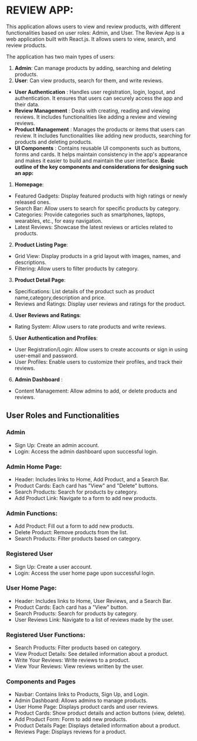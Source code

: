 # REVIEW APP:

This application allows users to view and review products, with different functionalities based on user roles: Admin, and User. The Review App is a web application built with React.js. It allows users to view, search, and review products.

The application has two main types of users:

1. **Admin**: Can manage products by adding, searching and deleting products.
2. **User**: Can view products, search for them, and write reviews.
- **User Authentication** :  Handles user registration, login, logout, and authentication. It ensures that users can securely access the app and their data.
- **Review Management** :  Deals with creating, reading and viewing reviews. It includes functionalities like adding a review and viewing reviews.
- **Product Management** :  Manages the products or items that users can review. It includes functionalities like adding new products, searching for products  and deleting products.
- **UI Components** :  Contains reusable UI components such as buttons, forms and cards. It helps maintain consistency in the app's appearance and makes it easier to build and maintain the user interface.
**Basic outline of the key components and considerations for designing such an app:**
1. **Homepage**:
- Featured Gadgets: Display featured products with high ratings or newly released ones.
- Search Bar: Allow users to search for specific products by category.
- Categories: Provide categories such as smartphones, laptops, wearables, etc., for easy navigation.
- Latest Reviews: Showcase the latest reviews or articles related to products.
2. **Product Listing Page**:
- Grid View: Display products in a grid layout with images, names, and descriptions.
- Filtering: Allow users to filter products by category.
3. **Product Detail Page**:
- Specifications: List details of the product such as product name,category,description and price. 
- Reviews and Ratings: Display user reviews and ratings for the product.
4. **User Reviews and Ratings**:
- Rating System: Allow users to rate products and write reviews.
5. **User Authentication and Profiles**:
- User Registration/Login: Allow users to create accounts or sign in using user-email and password.
- User Profiles: Enable users to customize their profiles, and track their reviews.
6. **Admin Dashboard** :
- Content Management: Allow admins to add, or delete products and reviews.
## User Roles and Functionalities
### **Admin**
- Sign Up: Create an admin account.
- Login: Access the admin dashboard upon successful login.
### **Admin Home Page:**
- Header: Includes links to Home, Add Product, and a Search Bar.
- Product Cards: Each card has "View" and "Delete" buttons.
- Search Products: Search for products by category.
- Add Product Link: Navigate to a form to add new products.
### **Admin Functions:**
- Add Product: Fill out a form to add new products.
- Delete Product: Remove products from the list.
- Search Products: Filter products based on category.
### **Registered User**
- Sign Up: Create a user account.
- Login: Access the user home page upon successful login.
### **User Home Page:**
- Header: Includes links to Home, User Reviews, and a Search Bar.
- Product Cards: Each card has a "View" button.
- Search Products: Search for products by category.
- User Reviews Link: Navigate to a list of reviews made by the user.
### **Registered User Functions:**
- Search Products: Filter products based on category.
- View Product Details: See detailed information about a product.
- Write Your Reviews: Write reviews to a product.
- View Your Reviews: View reviews written by the user.


### Components and Pages
- Navbar: Contains links to Products, Sign Up, and Login.
- Admin Dashboard: Allows admins to manage products.
- User Home Page: Displays product cards and user reviews.
- Product Cards: Show product details and action buttons (view, delete).
- Add Product Form: Form to add new products.
- Product Details Page: Displays detailed information about a product.
- Reviews Page: Displays reviews for a product.
